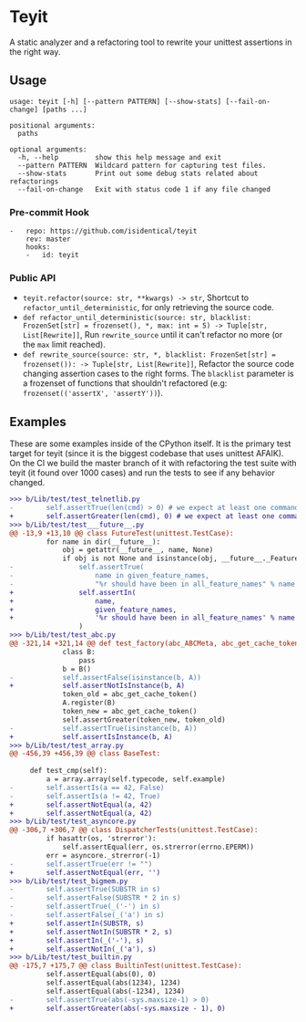 # Teyit
A static analyzer and a refactoring tool to rewrite your unittest assertions in the right way.

## Usage
```
usage: teyit [-h] [--pattern PATTERN] [--show-stats] [--fail-on-change] [paths ...]

positional arguments:
  paths

optional arguments:
  -h, --help         show this help message and exit
  --pattern PATTERN  Wildcard pattern for capturing test files.
  --show-stats       Print out some debug stats related about refactorings
  --fail-on-change   Exit with status code 1 if any file changed
```
### Pre-commit Hook
```
-   repo: https://github.com/isidentical/teyit
    rev: master
    hooks:
    -   id: teyit
```

### Public API
- `teyit.refactor(source: str, **kwargs) -> str`, Shortcut to `refactor_until_deterministic`, for only retrieving the source code.
- `def refactor_until_deterministic(source: str, blacklist: FrozenSet[str] = frozenset(), *, max: int = 5) -> Tuple[str, List[Rewrite]]`, Run `rewrite_source` until it can't refactor no more (or the `max` limit reached).
- `def rewrite_source(source: str, *, blacklist: FrozenSet[str] = frozenset()): -> Tuple[str, List[Rewrite]]`, Refactor the source code changing assertion cases to the right forms. The `blacklist` parameter is a frozenset of functions that shouldn't refactored (e.g: `frozenset(('assertX', 'assertY'))`).

## Examples
These are some examples inside of the CPython itself. It is the primary
test target for teyit (since it is the biggest codebase that uses unittest
AFAIK). On the CI we build the master branch of it with refactoring the test suite with
teyit (it found over 1000 cases) and run the tests to see if any behavior changed.
```diff
>>> b/Lib/test/test_telnetlib.py
-        self.assertTrue(len(cmd) > 0) # we expect at least one command
+        self.assertGreater(len(cmd), 0) # we expect at least one command
>>> b/Lib/test/test___future__.py
@@ -13,9 +13,10 @@ class FutureTest(unittest.TestCase):
         for name in dir(__future__):
             obj = getattr(__future__, name, None)
             if obj is not None and isinstance(obj, __future__._Feature):
-                self.assertTrue(
-                    name in given_feature_names,
-                    "%r should have been in all_feature_names" % name
+                self.assertIn(
+                    name,
+                    given_feature_names,
+                    '%r should have been in all_feature_names' % name
                 )
>>> b/Lib/test/test_abc.py
@@ -321,14 +321,14 @@ def test_factory(abc_ABCMeta, abc_get_cache_token):
             class B:
                 pass
             b = B()
-            self.assertFalse(isinstance(b, A))
+            self.assertNotIsInstance(b, A)
             token_old = abc_get_cache_token()
             A.register(B)
             token_new = abc_get_cache_token()
             self.assertGreater(token_new, token_old)
-            self.assertTrue(isinstance(b, A))
+            self.assertIsInstance(b, A)
>>> b/Lib/test/test_array.py
@@ -456,39 +456,39 @@ class BaseTest:
 
     def test_cmp(self):
         a = array.array(self.typecode, self.example)
-        self.assertIs(a == 42, False)
-        self.assertIs(a != 42, True)
+        self.assertNotEqual(a, 42)
+        self.assertNotEqual(a, 42)
>>> b/Lib/test/test_asyncore.py
@@ -306,7 +306,7 @@ class DispatcherTests(unittest.TestCase):
         if hasattr(os, 'strerror'):
             self.assertEqual(err, os.strerror(errno.EPERM))
         err = asyncore._strerror(-1)
-        self.assertTrue(err != "")
+        self.assertNotEqual(err, '')
>>> b/Lib/test/test_bigmem.py
-        self.assertTrue(SUBSTR in s)
-        self.assertFalse(SUBSTR * 2 in s)
-        self.assertTrue(_('-') in s)
-        self.assertFalse(_('a') in s)
+        self.assertIn(SUBSTR, s)
+        self.assertNotIn(SUBSTR * 2, s)
+        self.assertIn(_('-'), s)
+        self.assertNotIn(_('a'), s)
>>> b/Lib/test/test_builtin.py
@@ -175,7 +175,7 @@ class BuiltinTest(unittest.TestCase):
         self.assertEqual(abs(0), 0)
         self.assertEqual(abs(1234), 1234)
         self.assertEqual(abs(-1234), 1234)
-        self.assertTrue(abs(-sys.maxsize-1) > 0)
+        self.assertGreater(abs(-sys.maxsize - 1), 0)
```
